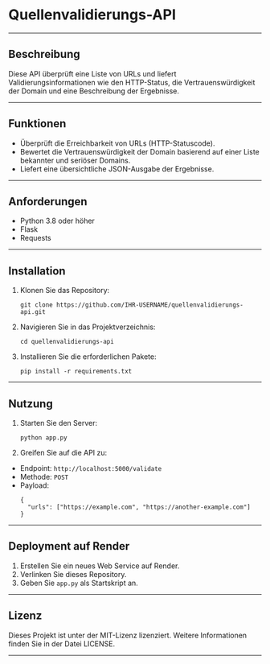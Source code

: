# Quellenvalidierungs-API

---

## Beschreibung
Diese API überprüft eine Liste von URLs und liefert Validierungsinformationen wie den HTTP-Status, die Vertrauenswürdigkeit der Domain und eine Beschreibung der Ergebnisse.

---

## Funktionen
- Überprüft die Erreichbarkeit von URLs (HTTP-Statuscode).
- Bewertet die Vertrauenswürdigkeit der Domain basierend auf einer Liste bekannter und seriöser Domains.
- Liefert eine übersichtliche JSON-Ausgabe der Ergebnisse.

---

## Anforderungen
- Python 3.8 oder höher
- Flask
- Requests

---

## Installation
1. Klonen Sie das Repository:
    ```
    git clone https://github.com/IHR-USERNAME/quellenvalidierungs-api.git
    ```
2. Navigieren Sie in das Projektverzeichnis:
    ```
    cd quellenvalidierungs-api
    ```
3. Installieren Sie die erforderlichen Pakete:
    ```
    pip install -r requirements.txt
    ```

---

## Nutzung
1. Starten Sie den Server:
    ```
    python app.py
    ```
2. Greifen Sie auf die API zu:
- Endpoint: `http://localhost:5000/validate`
- Methode: `POST`
- Payload:
    ```
    {
      "urls": ["https://example.com", "https://another-example.com"]
    }
    ```

---

## Deployment auf Render
1. Erstellen Sie ein neues Web Service auf Render.
2. Verlinken Sie dieses Repository.
3. Geben Sie `app.py` als Startskript an.

---

## Lizenz
Dieses Projekt ist unter der MIT-Lizenz lizenziert. Weitere Informationen finden Sie in der Datei LICENSE.

---
